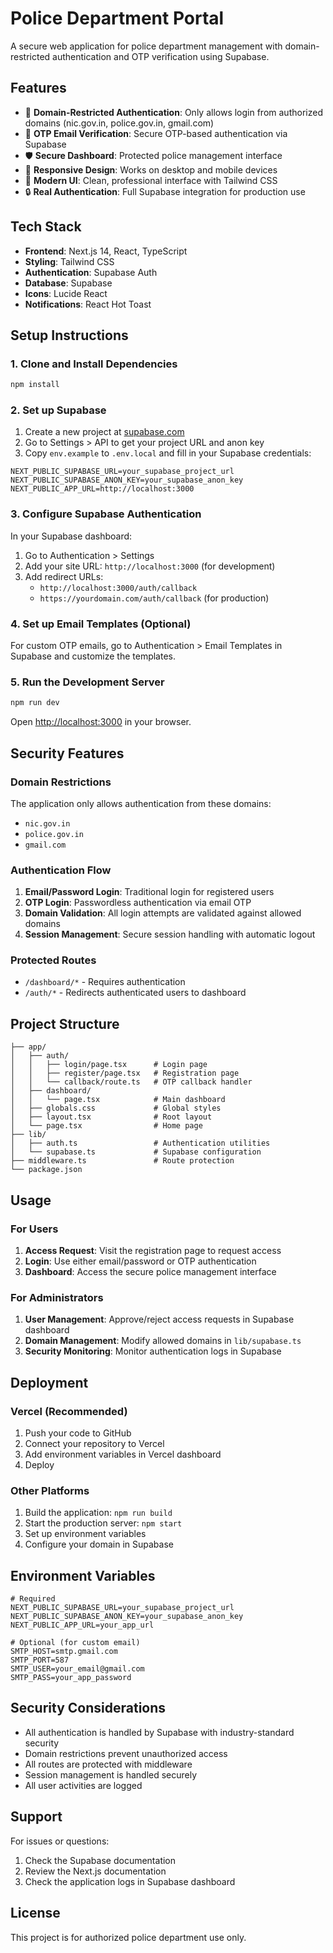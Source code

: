# Police Department Portal

A secure web application for police department management with domain-restricted authentication and OTP verification using Supabase.

## Features

- 🔐 **Domain-Restricted Authentication**: Only allows login from authorized domains (nic.gov.in, police.gov.in, gmail.com)
- 📧 **OTP Email Verification**: Secure OTP-based authentication via Supabase
- 🛡️ **Secure Dashboard**: Protected police management interface
- 📱 **Responsive Design**: Works on desktop and mobile devices
- 🎨 **Modern UI**: Clean, professional interface with Tailwind CSS
- 🔒 **Real Authentication**: Full Supabase integration for production use

## Tech Stack

- **Frontend**: Next.js 14, React, TypeScript
- **Styling**: Tailwind CSS
- **Authentication**: Supabase Auth
- **Database**: Supabase
- **Icons**: Lucide React
- **Notifications**: React Hot Toast

## Setup Instructions

### 1. Clone and Install Dependencies

```bash
npm install
```

### 2. Set up Supabase

1. Create a new project at [supabase.com](https://supabase.com)
2. Go to Settings > API to get your project URL and anon key
3. Copy `env.example` to `.env.local` and fill in your Supabase credentials:

```env
NEXT_PUBLIC_SUPABASE_URL=your_supabase_project_url
NEXT_PUBLIC_SUPABASE_ANON_KEY=your_supabase_anon_key
NEXT_PUBLIC_APP_URL=http://localhost:3000
```

### 3. Configure Supabase Authentication

In your Supabase dashboard:

1. Go to Authentication > Settings
2. Add your site URL: `http://localhost:3000` (for development)
3. Add redirect URLs:
   - `http://localhost:3000/auth/callback`
   - `https://yourdomain.com/auth/callback` (for production)

### 4. Set up Email Templates (Optional)

For custom OTP emails, go to Authentication > Email Templates in Supabase and customize the templates.

### 5. Run the Development Server

```bash
npm run dev
```

Open [http://localhost:3000](http://localhost:3000) in your browser.

## Security Features

### Domain Restrictions

The application only allows authentication from these domains:
- `nic.gov.in`
- `police.gov.in`
- `gmail.com`

### Authentication Flow

1. **Email/Password Login**: Traditional login for registered users
2. **OTP Login**: Passwordless authentication via email OTP
3. **Domain Validation**: All login attempts are validated against allowed domains
4. **Session Management**: Secure session handling with automatic logout

### Protected Routes

- `/dashboard/*` - Requires authentication
- `/auth/*` - Redirects authenticated users to dashboard

## Project Structure

```
├── app/
│   ├── auth/
│   │   ├── login/page.tsx      # Login page
│   │   ├── register/page.tsx   # Registration page
│   │   └── callback/route.ts   # OTP callback handler
│   ├── dashboard/
│   │   └── page.tsx            # Main dashboard
│   ├── globals.css             # Global styles
│   ├── layout.tsx              # Root layout
│   └── page.tsx                # Home page
├── lib/
│   ├── auth.ts                 # Authentication utilities
│   └── supabase.ts             # Supabase configuration
├── middleware.ts               # Route protection
└── package.json
```

## Usage

### For Users

1. **Access Request**: Visit the registration page to request access
2. **Login**: Use either email/password or OTP authentication
3. **Dashboard**: Access the secure police management interface

### For Administrators

1. **User Management**: Approve/reject access requests in Supabase dashboard
2. **Domain Management**: Modify allowed domains in `lib/supabase.ts`
3. **Security Monitoring**: Monitor authentication logs in Supabase

## Deployment

### Vercel (Recommended)

1. Push your code to GitHub
2. Connect your repository to Vercel
3. Add environment variables in Vercel dashboard
4. Deploy

### Other Platforms

1. Build the application: `npm run build`
2. Start the production server: `npm start`
3. Set up environment variables
4. Configure your domain in Supabase

## Environment Variables

```env
# Required
NEXT_PUBLIC_SUPABASE_URL=your_supabase_project_url
NEXT_PUBLIC_SUPABASE_ANON_KEY=your_supabase_anon_key
NEXT_PUBLIC_APP_URL=your_app_url

# Optional (for custom email)
SMTP_HOST=smtp.gmail.com
SMTP_PORT=587
SMTP_USER=your_email@gmail.com
SMTP_PASS=your_app_password
```

## Security Considerations

- All authentication is handled by Supabase with industry-standard security
- Domain restrictions prevent unauthorized access
- All routes are protected with middleware
- Session management is handled securely
- All user activities are logged

## Support

For issues or questions:
1. Check the Supabase documentation
2. Review the Next.js documentation
3. Check the application logs in Supabase dashboard

## License

This project is for authorized police department use only.
